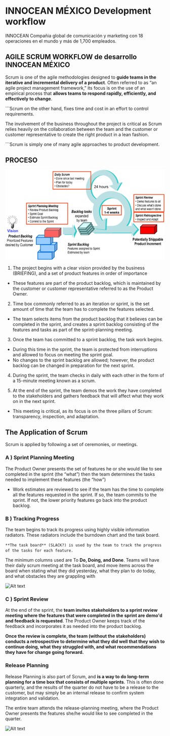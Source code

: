 # INNOCEAN MÉXICO Development workflow

INNOCEAN Compañia global de comunicación y marketing con 18 operaciones en el mundo y más de 1,700 empleados.

## AGILE SCRUM WORKFLOW de desarrollo INNOCEAN MÉXICO

Scrum is one of the agile methodologies designed to **guide teams in the iterative and incremental delivery of a product**. Often referred to as “an agile project management framework,” its focus is on the use of an empirical process that **allows teams to respond rapidly, efficiently, and effectively to change**. 

´´´Scrum on the other hand, fixes time and cost in an effort to control requirements.

The involvement of the business throughout the project is critical as Scrum relies heavily on the collaboration between the team and the customer or customer representative to create the right product in a lean fashion.

´´´Scrum is simply one of many agile approaches to product development.

## PROCESO

![Alt text](public/scrum.jpg?raw=true "INNOCEAN México")

1. The project begins with a clear vision provided by the business (BRIEFING), and a set of product features in order of importance
  - These features are part of the product backlog, which is maintained by the customer or customer representative referred to as the Product Owner.

2. Time box commonly referred to as an iteration or sprint, is the set amount of time that the team has to complete the features selected.
  - The team selects items from the product backlog that it believes can be completed in the sprint, and creates a sprint backlog consisting of the features and tasks as part of the sprint-planning meeting.

3. Once the team has committed to a sprint backlog, the task work begins.
  - During this time in the sprint, the team is protected from interruptions and allowed to focus on meeting the sprint goal.
  - No changes to the sprint backlog are allowed; however, the product backlog can be changed in preparation for the next sprint.

4. During the sprint, the team checks in daily with each other in the form of a 15-minute meeting known as a scrum.

5. At the end of the sprint, the team demos the work they have completed to the stakeholders and gathers feedback that will affect what they work on in the next sprint.
  - This meeting is critical, as its focus is on the three pillars of Scrum: transparency, inspection, and adaptation.

## The Application of Scrum

Scrum is applied by following a set of ceremonies, or meetings.

### A ) Sprint Planning Meeting

The Product Owner presents the set of features he or she would like to see completed in the sprint (the “what”) then the team determines the tasks needed to implement these features (the “how”)

  - Work estimates are reviewed to see if the team has the time to complete all the features requested in the sprint. If so, the team commits to the sprint. If not, the lower priority features go back into the product backlog.

### B ) Tracking Progress

The team begins to track its progress using highly visible information radiators. These radiators include the burndown chart and the task board.

  ```**The task board** (SLACK?) is used by the team to track the progress of the tasks for each feature.```

The minimum columns used are To **Do, Doing, and Done**. Teams will have their daily scrum meeting at the task board, and move items across the board when stating what they did yesterday, what they plan to do today, and what obstacles they are grappling with

![Alt text](public/todos.jpg?raw=true "INNOCEAN México")

### C ) Sprint Review

At the end of the sprint, the **team invites stakeholders to a sprint review meeting where the features that were completed in the sprint are demo'd and feedback is requested**. The Product Owner keeps track of the feedback and incorporates it as needed into the product backlog.

**Once the review is complete, the team (without the stakeholders) conducts a retrospective to determine what they did well that they wish to continue doing, what they struggled with, and what recommendations they have for change going forward.**

### Release Planning

Release Planning is also part of Scrum, and **is a way to do long-term planning for a time box that consists of multiple sprints**. This is often done quarterly, and the results of the quarter do not have to be a release to the customer, but may simply be an internal release to confirm system integration and validation.

The entire team attends the release-planning meeting, where the Product Owner presents the features she/he would like to see completed in the quarter.

![Alt text](public/release.jpg?raw=true "INNOCEAN México")